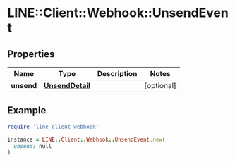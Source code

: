 # LINE::Client::Webhook::UnsendEvent

## Properties

| Name | Type | Description | Notes |
| ---- | ---- | ----------- | ----- |
| **unsend** | [**UnsendDetail**](UnsendDetail.md) |  | [optional] |

## Example

```ruby
require 'line_client_webhook'

instance = LINE::Client::Webhook::UnsendEvent.new(
  unsend: null
)
```

